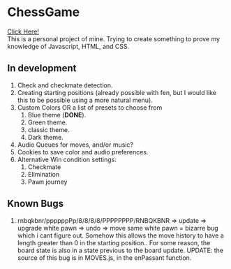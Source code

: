 # ChessGame
[Click Here!](https://phinziegler.github.io/ChessGame/)<br>
This is a personal project of mine. Trying to create something to prove my knowledge of Javascript, HTML, and CSS.

## In development
1. Check and checkmate detection. 
2. Creating starting positions (already possible with fen, but I would like this to be possible using a more natural menu).
3. Custom Colors OR a list of presets to choose from
    1. Blue theme (**DONE**).
    2. Green theme.
    3. classic theme.
    4. Dark theme.
4. Audio Queues for moves, and/or music?
5. Cookies to save color and audio preferences.
6. Alternative Win condition settings:
    1. Checkmate
    2. Elimination
    3. Pawn journey

## Known Bugs
1. rnbqkbnr/ppppppPp/8/8/8/8/PPPPPPPP/RNBQKBNR => update => upgrade white pawn => undo => move same white pawn = bizarre bug which i cant figure out. Somehow this allows the move history to have a length greater than 0 in the starting position.. For some reason, the board state is also in a state previous to the board update.
    UPDATE: the source of this bug is in MOVES.js, in the enPassant function. 
